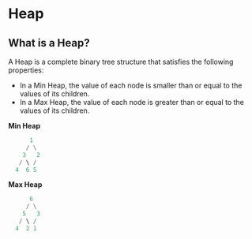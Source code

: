 # Heap
## What is a Heap?
A Heap is a complete binary tree structure that satisfies the following properties:
- In a Min Heap, the value of each node is smaller than or equal to the values of its children.
- In a Max Heap, the value of each node is greater than or equal to the values of its children.

**Min Heap**
```python
      1
     / \
    3   2
   / \ / 
  4  6 5
```

**Max Heap**
```python
      6
     / \
    5   3
   / \ /
  4  2 1
```
